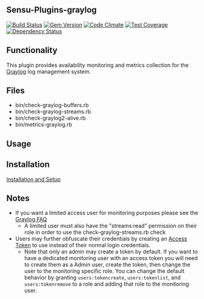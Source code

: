 ## Sensu-Plugins-graylog

[![Build Status](https://travis-ci.org/sensu-plugins/sensu-plugins-graylog.svg?branch=master)](https://travis-ci.org/sensu-plugins/sensu-plugins-graylog)
[![Gem Version](https://badge.fury.io/rb/sensu-plugins-graylog.svg)](http://badge.fury.io/rb/sensu-plugins-graylog)
[![Code Climate](https://codeclimate.com/github/sensu-plugins/sensu-plugins-graylog/badges/gpa.svg)](https://codeclimate.com/github/sensu-plugins/sensu-plugins-graylog)
[![Test Coverage](https://codeclimate.com/github/sensu-plugins/sensu-plugins-graylog/badges/coverage.svg)](https://codeclimate.com/github/sensu-plugins/sensu-plugins-graylog)
[![Dependency Status](https://gemnasium.com/sensu-plugins/sensu-plugins-graylog.svg)](https://gemnasium.com/sensu-plugins/sensu-plugins-graylog)

## Functionality
This plugin provides availability monitoring and metrics collection for the [Graylog](https://www.graylog.org/) log management system.

## Files
 * bin/check-graylog-buffers.rb
 * bin/check-graylog-streams.rb
 * bin/check-graylog2-alive.rb
 * bin/metrics-graylog.rb

## Usage

## Installation

[Installation and Setup](http://sensu-plugins.io/docs/installation_instructions.html)

## Notes
- If you want a limited access user for monitoring purposes please see the [Graylog FAQ](http://docs.graylog.org/en/latest/pages/faq.html#how-can-i-create-a-restricted-user-to-check-internal-graylog-metrics-in-my-monitoring-system+)
  - A limited user must also have the "streams:read" permission on their role in order to use the check-graylog-streams.rb check
- Users may further obfuscate their credentials by creating an [Access Token](http://docs.graylog.org/en/latest/pages/configuration/rest_api.html?highlight=access%20tokens#creating-and-using-access-token) to use instead of their normal login credentials.
  - Note that only an admin may create a token by default.  If you want to have a dedicated monitoring user with an access token you will need to create them as a Admin user, create the token, then change the user to the monitoring specific role. You can change the default behavior by granting `users:tokencreate`, `users:tokenlist`, and `users:tokenremove` to a role and adding that role to the monitoring user.
